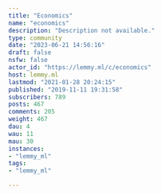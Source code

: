 ```yaml
---
title: "Economics" 
name: "economics"
description: "Description not available."
type: community
date: "2023-06-21 14:56:16"
draft: false
nsfw: false
actor_id: "https://lemmy.ml/c/economics"
host: lemmy.ml
lastmod: "2021-01-28 20:24:15"
published: "2019-11-11 19:31:58"
subscribers: 789
posts: 467
comments: 205
weight: 467
dau: 4
wau: 11
mau: 30
instances:
- "lemmy_ml"
tags: 
- "lemmy_ml"

---
```

